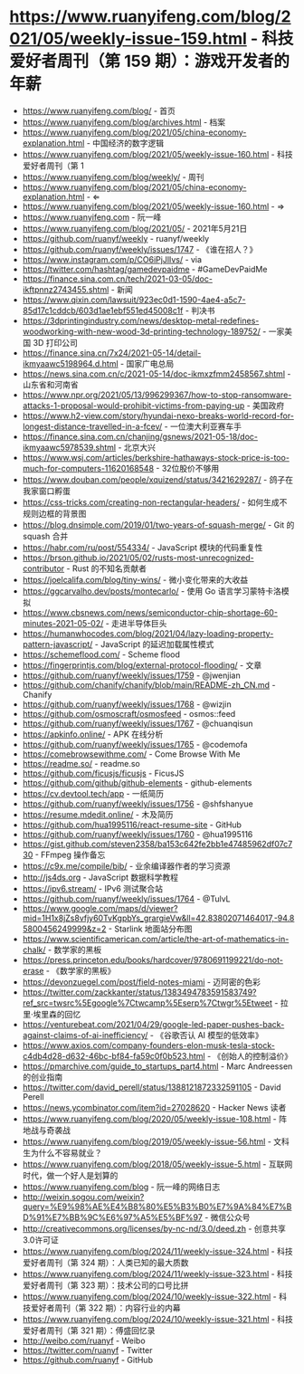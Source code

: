 # https://www.ruanyifeng.com/blog/2021/05/weekly-issue-159.html - 科技爱好者周刊（第 159 期）：游戏开发者的年薪

- https://www.ruanyifeng.com/blog/ - 首页
- https://www.ruanyifeng.com/blog/archives.html - 档案
- https://www.ruanyifeng.com/blog/2021/05/china-economy-explanation.html - 中国经济的数字逻辑
- https://www.ruanyifeng.com/blog/2021/05/weekly-issue-160.html - 科技爱好者周刊（第 1
- https://www.ruanyifeng.com/blog/weekly/ - 周刊
- https://www.ruanyifeng.com/blog/2021/05/china-economy-explanation.html - ⇐
- https://www.ruanyifeng.com/blog/2021/05/weekly-issue-160.html - ⇒
- https://www.ruanyifeng.com - 阮一峰
- https://www.ruanyifeng.com/blog/2021/05/ - 2021年5月21日
- https://github.com/ruanyf/weekly - ruanyf/weekly
- https://github.com/ruanyf/weekly/issues/1747 - 《谁在招人？》
- https://www.instagram.com/p/CO6iPjJlIvs/ - via
- https://twitter.com/hashtag/gamedevpaidme - #GameDevPaidMe
- https://finance.sina.com.cn/tech/2021-03-05/doc-ikftpnnz2743455.shtml - 新闻
- https://www.qixin.com/lawsuit/923ec0d1-1590-4ae4-a5c7-85d17c1cddcb/603d1ae1ebf551ed45008c1f - 判决书
- https://3dprintingindustry.com/news/desktop-metal-redefines-woodworking-with-new-wood-3d-printing-technology-189752/ - 一家美国 3D 打印公司
- https://finance.sina.cn/7x24/2021-05-14/detail-ikmyaawc5198964.d.html - 国家广电总局
- https://news.sina.com.cn/c/2021-05-14/doc-ikmxzfmm2458567.shtml - 山东省和河南省
- https://www.npr.org/2021/05/13/996299367/how-to-stop-ransomware-attacks-1-proposal-would-prohibit-victims-from-paying-up - 美国政府
- https://www.h2-view.com/story/hyundai-nexo-breaks-world-record-for-longest-distance-travelled-in-a-fcev/ - 一位澳大利亚赛车手
- https://finance.sina.com.cn/chanjing/gsnews/2021-05-18/doc-ikmyaawc5978539.shtml - 北京大兴
- https://www.wsj.com/articles/berkshire-hathaways-stock-price-is-too-much-for-computers-11620168548 - 32位股价不够用
- https://www.douban.com/people/xquizend/status/3421629287/ - 鸽子在我家窗口孵蛋
- https://css-tricks.com/creating-non-rectangular-headers/ - 如何生成不规则边框的背景图
- https://blog.dnsimple.com/2019/01/two-years-of-squash-merge/ - Git 的 squash 合并
- https://habr.com/ru/post/554334/ - JavaScript 模块的代码重复性
- https://brson.github.io/2021/05/02/rusts-most-unrecognized-contributor - Rust 的不知名贡献者
- https://joelcalifa.com/blog/tiny-wins/ - 微小变化带来的大收益
- https://ggcarvalho.dev/posts/montecarlo/ - 使用 Go 语言学习蒙特卡洛模拟
- https://www.cbsnews.com/news/semiconductor-chip-shortage-60-minutes-2021-05-02/ - 走进半导体巨头
- https://humanwhocodes.com/blog/2021/04/lazy-loading-property-pattern-javascript/ - JavaScript 的延迟加载属性模式
- https://schemeflood.com/ - Scheme flood
- https://fingerprintjs.com/blog/external-protocol-flooding/ - 文章
- https://github.com/ruanyf/weekly/issues/1759 - @jwenjian
- https://github.com/chanify/chanify/blob/main/README-zh_CN.md - Chanify
- https://github.com/ruanyf/weekly/issues/1768 - @wizjin
- https://github.com/osmoscraft/osmosfeed - osmos::feed
- https://github.com/ruanyf/weekly/issues/1767 - @chuanqisun
- https://apkinfo.online/ - APK 在线分析
- https://github.com/ruanyf/weekly/issues/1765 - @codemofa
- https://comebrowsewithme.com/ - Come Browse With Me
- https://readme.so/ - readme.so
- https://github.com/ficusjs/ficusjs - FicusJS
- https://github.com/github/github-elements - github-elements
- https://cv.devtool.tech/app - 一纸简历
- https://github.com/ruanyf/weekly/issues/1756 - @shfshanyue
- https://resume.mdedit.online/ - 木及简历
- https://github.com/hua1995116/react-resume-site - GitHub
- https://github.com/ruanyf/weekly/issues/1760 - @hua1995116
- https://gist.github.com/steven2358/ba153c642fe2bb1e47485962df07c730 - FFmpeg 操作备忘
- https://c9x.me/compile/bib/ - 业余编译器作者的学习资源
- http://js4ds.org - JavaScript 数据科学教程
- https://ipv6.stream/ - IPv6 测试聚合站
- https://github.com/ruanyf/weekly/issues/1764 - @TulvL
- https://www.google.com/maps/d/viewer?mid=1H1x8jZs8vfjy60TvKgpbYs_grargieVw&ll=42.83802071464017,-94.85800456249999&z=2 - Starlink 地面站分布图
- https://www.scientificamerican.com/article/the-art-of-mathematics-in-chalk/ - 数学家的黑板
- https://press.princeton.edu/books/hardcover/9780691199221/do-not-erase - 《数学家的黑板》
- https://devonzuegel.com/post/field-notes-miami - 迈阿密的色彩
- https://twitter.com/zackkanter/status/1383494783591583749?ref_src=twsrc%5Egoogle%7Ctwcamp%5Eserp%7Ctwgr%5Etweet - 拉里·埃里森的回忆
- https://venturebeat.com/2021/04/29/google-led-paper-pushes-back-against-claims-of-ai-inefficiency/ - 《谷歌否认 AI 模型的低效率》
- https://www.axios.com/company-founders-elon-musk-tesla-stock-c4db4d28-d632-46bc-bf84-fa59c0f0b523.html - 《创始人的控制溢价》
- https://pmarchive.com/guide_to_startups_part4.html - Marc Andreessen 的创业指南
- https://twitter.com/david_perell/status/1388121872332591105 - David Perell
- https://news.ycombinator.com/item?id=27028620 - Hacker News 读者
- https://www.ruanyifeng.com/blog/2020/05/weekly-issue-108.html - 阵地战与奇袭战
- https://www.ruanyifeng.com/blog/2019/05/weekly-issue-56.html - 文科生为什么不容易就业？
- https://www.ruanyifeng.com/blog/2018/05/weekly-issue-5.html - 互联网时代，做一个好人是划算的
- https://www.ruanyifeng.com/blog - 阮一峰的网络日志
- http://weixin.sogou.com/weixin?query=%E9%98%AE%E4%B8%80%E5%B3%B0%E7%9A%84%E7%BD%91%E7%BB%9C%E6%97%A5%E5%BF%97 - 微信公众号
- http://creativecommons.org/licenses/by-nc-nd/3.0/deed.zh - 创意共享3.0许可证
- https://www.ruanyifeng.com/blog/2024/11/weekly-issue-324.html - 科技爱好者周刊（第 324 期）：人类已知的最大质数
- https://www.ruanyifeng.com/blog/2024/11/weekly-issue-323.html - 科技爱好者周刊（第 323 期）：技术公司的口号比拼
- https://www.ruanyifeng.com/blog/2024/10/weekly-issue-322.html - 科技爱好者周刊（第 322 期）：内容行业的内幕
- https://www.ruanyifeng.com/blog/2024/10/weekly-issue-321.html - 科技爱好者周刊（第 321 期）：傅盛回忆录
- http://weibo.com/ruanyf - Weibo
- https://twitter.com/ruanyf - Twitter
- https://github.com/ruanyf - GitHub